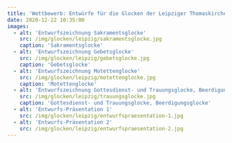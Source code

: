 ```yaml
---
title: 'Wettbewerb: Entwürfe für die Glocken der Leipziger Thomaskirche'
date: 2020-12-22 10:35:00
images:
  - alt: 'Entwurfszeichnung Sakramentsglocke'
    src: /img/glocken/leipzig/sakramentsglocke.jpg
    caption: 'Sakramentsglocke'
  - alt: 'Entwurfszeichnung Gebetsglocke'
    src: /img/glocken/leipzig/gebetsglocke.jpg
    caption: 'Gebetsglocke'
  - alt: 'Entwurfszeichnung Motettenglocke'
    src: /img/glocken/leipzig/motettenglocke.jpg
    caption: 'Motettenglocke'
  - alt: 'Entwurfszeichnung Gottesdienst- und Trauungsglocke, Beerdigungsglocke'
    src: /img/glocken/leipzig/trauungsglocke.jpg
    caption: 'Gottesdienst- und Trauungsglocke, Beerdigungsglocke'
  - alt: 'Entwurfs-Präsentation 1'
    src: /img/glocken/leipzig/entwurfspraesentation-1.jpg
  - alt: 'Entwurfs-Präsentation 2'
    src: /img/glocken/leipzig/entwurfspraesentation-2.jpg
---
```

